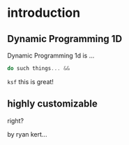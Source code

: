 # introduction

## Dynamic Programming 1D

Dynamic Programming 1d is ...

```js
do such things... && 
```

```ksf``` this is great!

## highly customizable

right?

by ryan kert...